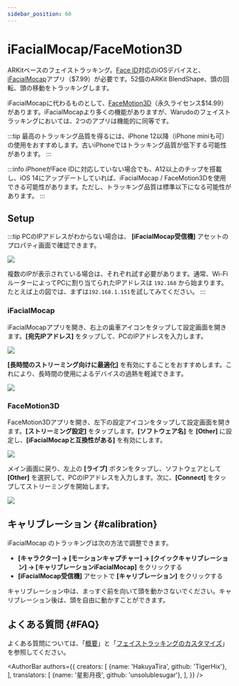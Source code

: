 ```yaml
---
sidebar_position: 60
---
```


# iFacialMocap/FaceMotion3D

ARKitベースのフェイストラッキング。[Face ID](https://support.apple.com/en-us/HT208109)対応のiOSデバイスと、[iFacialMocap](https://apps.apple.com/us/app/id1489470545)アプリ（$7.99）が必要です。52個のARKit BlendShape、頭の回転、頭の移動をトラッキングします。

iFacialMocapに代わるものとして、[FaceMotion3D](https://apps.apple.com/us/app/facemotion3d/id1507538005)（永久ライセンス$14.99）があります。iFacialMocapより多くの機能がありますが、Warudoのフェイストラッキングにおいては、2つのアプリは機能的に同等です。

:::tip
最高のトラッキング品質を得るには、iPhone 12以降（iPhone miniも可）の使用をおすすめします。古いiPhoneではトラッキング品質が低下する可能性があります。
:::

:::info
iPhoneがFace IDに対応していない場合でも、A12以上のチップを搭載し、iOS 14にアップデートしていれば、iFacialMocap / FaceMotion3Dを使用できる可能性があります。ただし、トラッキング品質は標準以下になる可能性があります。
:::

## Setup

:::tip
PCのIPアドレスがわからない場合は、 **[iFacialMocap受信機]** アセットのプロパティ画面で確認できます。

![](/doc-img/jp-ifacialmocap-1.png)

複数のIPが表示されている場合は、それぞれ試す必要があります。通常、Wi-FiルーターによってPCに割り当てられたIPアドレスは `192.168` から始まります。たとえば上の図では、まずは`192.168.1.151`を試してみてください。
:::

### iFacialMocap

iFacialMocapアプリを開き、右上の歯車アイコンをタップして設定画面を開きます。**[宛先IPアドレス]** をタップして、PCのIPアドレスを入力します。

![](/doc-img/jp-ifacialmocap-2.png)

**[長時間のストリーミング向けに最適化]** を有効にすることをおすすめします。これにより、長時間の使用によるデバイスの過熱を軽減できます。

![](/doc-img/jp-ifacialmocap-3.png)

### FaceMotion3D

FaceMotion3Dアプリを開き、左下の設定アイコンをタップして設定画面を開きます。**[ストリーミング設定]** をタップします。**[ソフトウェア名]** を **[Other]** に設定し、**[iFacialMocapと互換性がある]** を有効にします。

![](/doc-img/jp-ifacialmocap-4.png)

メイン画面に戻り、左上の **[ライブ]** ボタンをタップし、ソフトウェアとして **[Other]** を選択して、PCのIPアドレスを入力します。次に、**[Connect]** をタップしてストリーミングを開始します。

![](/doc-img/jp-ifacialmocap-5.png)

## キャリブレーション {#calibration}

iFacialMocap のトラッキングは次の方法で調整できます。
* **[キャラクター] → [モーションキャプチャー] → [クイックキャリブレーション] → [キャリブレーションiFacialMocap]** をクリックする
* **[iFacialMocap受信機]** アセットで **[キャリブレーション]** をクリックする

キャリブレーション中は、まっすぐ前を向いて頭を動かさないでください。キャリブレーション後は、頭を自由に動かすことができます。

## よくある質問 {#FAQ}

よくある質問については、「[概要](overview#FAQ)」と「[フェイストラッキングのカスタマイズ](face-tracking#FAQ)」を参照してください。

<AuthorBar authors={{
  creators: [
    {name: 'HakuyaTira', github: 'TigerHix'},
  ],
  translators: [
    {name: '星影月夜', github: 'unsolublesugar'},
  ],
}} />
